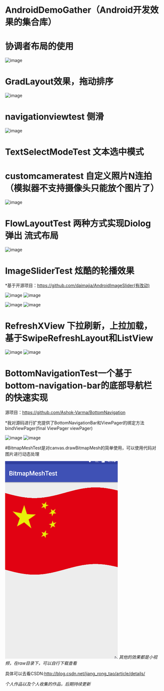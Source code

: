 # AndroidDemoGather（Android开发效果的集合库）

# 协调者布局的使用

![image](https://github.com/jiangrongtao/AndroidDemoGather/blob/master/AndroidDemoGather/raw/image7.gif)

# GradLayout效果，拖动排序

![image](https://github.com/jiangrongtao/AndroidDemoGather/blob/master/AndroidDemoGather/raw/image5.gif)

# navigationviewtest 侧滑

![image](https://github.com/jiangrongtao/AndroidDemoGather/blob/master/AndroidDemoGather/raw/result.gif)

# TextSelectModeTest 文本选中模式

# customcameratest 自定义照片N连拍（模拟器不支持摄像头只能放个图片了）

![image](https://github.com/jiangrongtao/AndroidDemoGather/blob/master/AndroidDemoGather/raw/image.png)

# FlowLayoutTest 两种方式实现Diolog弹出 流式布局

![image](https://github.com/jiangrongtao/AndroidDemoGather/blob/master/AndroidDemoGather/raw/image6.gif)

# ImageSliderTest 炫酷的轮播效果

*基于开源项目：https://github.com/daimajia/AndroidImageSlider(有改动)

![image](https://github.com/jiangrongtao/AndroidDemoGather/blob/master/AndroidDemoGather/raw/image1.gif)
![image](https://github.com/jiangrongtao/AndroidDemoGather/blob/master/AndroidDemoGather/raw/image2.gif)

![image](https://github.com/jiangrongtao/AndroidDemoGather/blob/master/AndroidDemoGather/raw/image3.gif)
![image](https://github.com/jiangrongtao/AndroidDemoGather/blob/master/AndroidDemoGather/raw/image4.gif)

# RefreshXView 下拉刷新，上拉加载，基于SwipeRefreshLayout和ListView

![image](https://github.com/jiangrongtao/AndroidDemoGather/blob/master/AndroidDemoGather/raw/image8.gif)
![image](https://github.com/jiangrongtao/AndroidDemoGather/blob/master/AndroidDemoGather/raw/image9.gif)

# BottomNavigationTest一个基于bottom-navigation-bar的底部导航栏的快速实现
源项目：https://github.com/Ashok-Varma/BottomNavigation

*我对源码进行扩充提供了BottomNavigationBar和ViewPager的绑定方法bindViewPager(final ViewPager viewPager)

![image](https://github.com/jiangrongtao/AndroidDemoGather/blob/master/AndroidDemoGather/raw/image10.gif)
![image](https://github.com/jiangrongtao/AndroidDemoGather/blob/master/AndroidDemoGather/raw/image11.gif)

#BitmapMeshTest是对canvas.drawBitmapMesh的简单使用，可以使用代码对图片进行动态处理

![image](https://github.com/jiangrongtao/AndroidDemoGather/blob/master/AndroidDemoGather/raw/hongqi.gif)
*其他的效果都是小视频，在raw目录下，可以自行下载查看*

具体可以去看CSDN:http://blog.csdn.net/jiang_rong_tao/article/details/

*个人作品以及个人收集的作品，后期持续更新*
